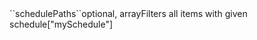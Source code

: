 <tr><td>``schedulePaths``</td><td>optional, array</td><td>Filters all items with given schedule</td><td>["mySchedule"]</td><td></td></tr>
